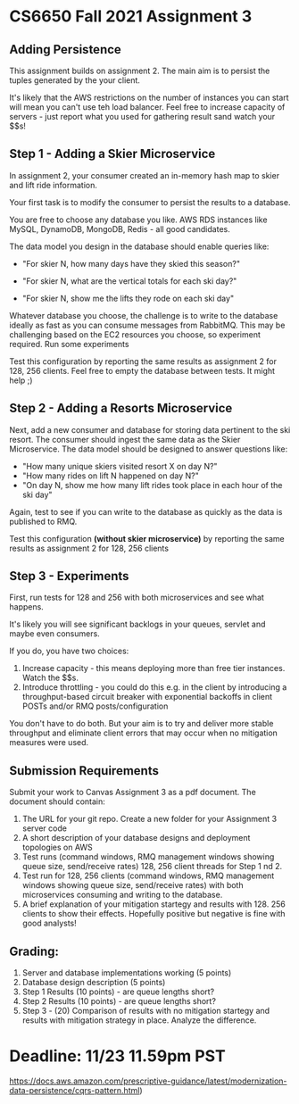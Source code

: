 # CS6650 Fall 2021  Assignment 3

## Adding Persistence
This assignment builds on assignment 2. The main aim is to persist the tuples generated by the your client.

It's likely that the AWS restrictions on the number of instances you can start will mean you can't use teh load balancer. Feel free to increase capacity of servers - just report what you used for gathering result sand watch your $$s!

## Step 1 - Adding a Skier Microservice
In assignment 2, your consumer created an in-memory hash map to skier and lift ride information. 

Your first task is to modify the consumer to persist the results to a database. 

You are free to choose any database you like. AWS RDS instances like MySQL, DynamoDB, MongoDB, Redis - all good candidates. 

The data model you design in the database should enable queries like:

* "For skier N, how many days have they skied this season?"

* "For skier N, what are the vertical totals for each ski day?"
* "For skier N, show me the lifts they rode on each ski day"

Whatever database you choose, the challenge is to write to the database ideally as fast as you can consume messages from RabbitMQ. This may be challenging based on the EC2 resources you choose, so experiment required. Run some experiments 

Test this configuration by reporting the same results as assignment 2 for 128, 256 clients. Feel free to empty the database between tests. It might help ;)

## Step 2 - Adding  a Resorts Microservice

Next, add a new consumer and database for storing data pertinent to the ski resort. The consumer should ingest the same data as the  Skier Microservice. The data model should be designed to answer questions like:

- "How many unique skiers visited resort X on day N?"
- "How many rides on lift N happened on day N?"
- "On day N, show me how many lift rides took place in each hour of the ski day"

Again, test to see if you can write to the database as quickly as the data  is published to RMQ.

Test this configuration **(without skier microservice)** by reporting the same results as assignment 2 for 128, 256 clients

## Step 3 - Experiments

First, run tests for 128 and 256 with both microservices and see what happens. 

It's likely you will see significant backlogs in your queues, servlet and maybe even consumers.

If you do, you have two choices:

1. Increase capacity - this means deploying more than free tier instances. Watch the $$s. 
2. Introduce throttling - you could do this e.g. in the client by introducing a throughput-based circuit breaker with exponential backoffs in client POSTs and/or RMQ posts/configuration

You don't have to do both. But your aim is to try and deliver more stable throughput and eliminate client errors that may occur when no mitigation measures were used.



## Submission Requirements
Submit your work to Canvas Assignment 3 as a pdf document. The document should contain:

1. The URL for your git repo. Create a new folder for your Assignment 3 server code
1. A short description of your database designs and deployment topologies on AWS
1. Test runs (command windows, RMQ management windows showing queue size, send/receive rates)  128, 256 client threads for Step 1 nd 2.
1. Test run for 128, 256 clients (command windows, RMQ management windows showing queue size, send/receive rates)  with both microservices consuming and writing to the database. 
1. A brief explanation of your mitigation startegy and results with 128. 256 clients to show their effects. Hopefully positive but negative is fine with good analysts!

## Grading:
1. Server and database implementations working (5 points)
1. Database design description (5 points) 
1. Step 1 Results (10 points) - are queue lengths short? 
1. Step 2 Results (10 points) - are queue lengths short? 
1.  Step 3 - (20) Comparison of results with no mitigation startegy and results with mitigation strategy in place. Analyze the difference.

# Deadline: 11/23 11.59pm PST 

https://docs.aws.amazon.com/prescriptive-guidance/latest/modernization-data-persistence/cqrs-pattern.html)


